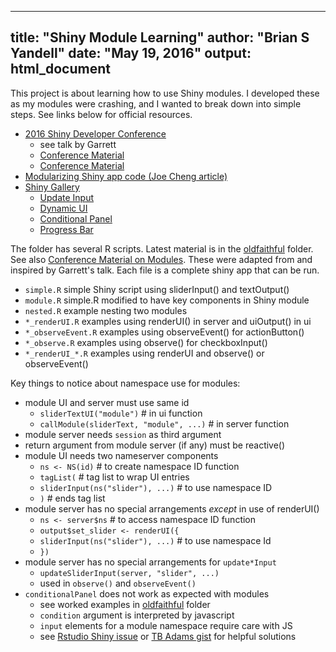 
---
title: "Shiny Module Learning"
author: "Brian S Yandell"
date: "May 19, 2016"
output: html_document
---

This project is about learning how to use Shiny modules. I developed these as my modules were crashing, and I wanted to break down into simple steps. See links below for official resources.

* [2016 Shiny Developer Conference](https://www.rstudio.com/resources/webinars/shiny-developer-conference/)
    + see talk by Garrett
    + [Conference Material](https://github.com/rstudio/ShinyDeveloperConference)
    + [Conference Material](https://github.com/rstudio/ShinyDeveloperConference/Modules)
* [Modularizing Shiny app code (Joe Cheng article)](http://shiny.rstudio.com/articles/modules.html)
* [Shiny Gallery](http://shiny.rstudio.com/gallery/progress-bar-example.html)
    + [Update Input](http://shiny.rstudio.com/gallery/update-input-demo.html)
    + [Dynamic UI](http://shiny.rstudio.com/gallery/dynamic-ui.html)
    + [Conditional Panel](http://shiny.rstudio.com/gallery/conditionalpanel-demo.html)
    + [Progress Bar](http://shiny.rstudio.com/gallery/progress-bar-example.html)

The folder has several R scripts.
Latest material is in the [oldfaithful](https://github.com/byandell/shiny_module/tree/master/oldfaithful) folder.
See also [Conference Material on Modules](https://github.com/rstudio/ShinyDeveloperConference/Modules). These were adapted from and inspired by Garrett's talk. Each file is a complete shiny app that can be run.

* `simple.R` simple Shiny script using sliderInput() and textOutput()
* `module.R` simple.R modified to have key components in Shiny module
* `nested.R` example nesting two modules
* `*_renderUI.R` examples using renderUI() in server and uiOutput() in ui 
* `*_observeEvent.R` examples using observeEvent() for actionButton()
* `*_observe.R` examples using observe() for checkboxInput()
* `*_renderUI_*.R` examples using renderUI and observe() or observeEvent()

Key things to notice about namespace use for modules:

* module UI and server must use same id
    + `sliderTextUI("module")` # in ui function
    + `callModule(sliderText, "module", ...)` # in server function
* module server needs `session` as third argument
* return argument from module server (if any) must be reactive()
* module UI needs two nameserver components
    + `ns <- NS(id)` # to create namespace ID function
    + `tagList(` # tag list to wrap UI entries
    + `sliderInput(ns("slider"), ...)` # to use namespace ID
    + `)` # ends tag list
* module server has no special arrangements *except* in use of renderUI()
    + `ns <- server$ns` # to access namespace ID function
    + `output$set_slider <- renderUI({`
    + `sliderInput(ns("slider"), ...)` # to use namespace Id
    + `})`
* module server has no special arrangements for `update*Input`
    + `updateSliderInput(server, "slider", ...)`
    + used in `observe()` and `observeEvent()` 
* `conditionalPanel` does not work as expected with modules
    + see worked examples in [oldfaithful](https://github.com/byandell/shiny_module/tree/master/oldfaithful) folder
    + `condition` argument is interpreted by javascript
    + `input` elements for a module namespace require care with JS
    + see [Rstudio Shiny issue](https://github.com/rstudio/shiny/issues/1586) or [TB Adams gist](https://gist.github.com/tbadams45/49c71a4314f6b4f299583f4ba96fee54) for helpful solutions 

